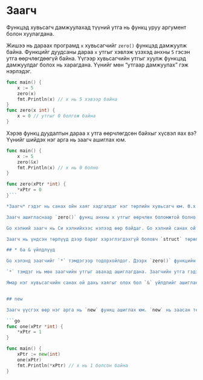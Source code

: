 # Заагч

Функцэд хувьсагч дамжуулахад түүний утга нь функц уруу аргумент болон хуулагдана.

Жишээ нь дараах програмд `x` хувьсагчийг `zero()` функцэд дамжуулж байна. Функцийг дуудсаны дараа `x` утгыг хэвлэж үзэхэд анхны `5` гэсэн утга өөрчлөгдөөгүй байна. Үүгээр хувьсагчийн утгыг хуулж функцэд дамжуулдаг болох нь харагдана. Үүнийг мөн “утгаар дамжуулах” гэж нэрлэдэг.

```go
func main() {
    x := 5
    zero(x)
    fmt.Println(x) // x нь 5 хэвээр байна
}
func zero(x int) {
    x = 0 // утгыг 0 болгож байна
}
```

Хэрэв функц дуудалтын дараа x утга өөрчлөгдсөн байхыг хүсвэл яах вэ? Үүнийг шийдэх нэг арга нь заагч ашиглах юм.

```go
func main() {
    x := 5
    zero(&x)
    fmt.Println(x) // x нь 0 болно
}

func zero(xPtr *int) {
    *xPtr = 0
}```

*Заагч* гэдэг нь санах ойн хаяг хадгалдаг нэг төрлийн хувьсагч юм. Ө.х заагчийн утга нь санах ойн ямар нэг хаяг байна.

Заагч ашигласнаар `zero()` функц анхны x утгыг өөрчлөх боломжтой болно. Функцэд `x` хувьсагчийн санах ойн хаягийг дамжуулна. `zero()` функц уг хаягаар дамжуулан `x` хувьсагчийн санах ой дахь утгыг `0` болгон өөрчилнө.

Go хэлний заагч нь Си хэлнийхээс нэлээд өөр байдаг. Go хэлний санах ой цэвэрлэгээ нь автоматаар явагддаг, ө.х ашиглахгүй болсон обектуудыг санах ойгоос автоматаар чөлөөлдөг. Мөн заагч дээр нэмэх, хасах гэх мэт үйлдэл хийх боломжгүй байдаг.

Заагч нь үндсэн төрлүүд дээр бараг хэрэглэгдэхгүй боловч `struct` төрөл дээр маш чухал байдаг.

## * ба & үйлдлүүд

Go хэлэнд заагчийг `*` тэмдэгээр тодорхойлдог. Дээрх `zero()` функцийн `xPtr` нь `int` төрлийн заагч параметр байна.

`*` тэмдэг нь мөн заагчийн утгыг авахад ашиглагдана. Заагчийн утга гэдэг нь түүний зааж байгаа (хадгалж байгаа хаяг дээрх) санах ойн байрлал дахь утгыг юм. Жишээлбэл `*xPtr = 0` заавар нь “`xPtr` заагчийн зааж байгаа санах ойн байрлалд `0` утгыг хадгал” гэдгийг илэрхийлнэ.

Ямар нэг хувьсагчийн санах ой дахь хаягыг олох бол `&` үйлдлийг ашиглана. `&x` нь `*int` төрлийн заагч болно (`x` нь `int` төрөлтэй учраас). Дээрх жишээнд `main()` функц дотор байгаа `&x` , `zero()` функцийн `xPtr` нь хоёулаа ижил санах ойн байрлалыг заана.


## new

Заагч үүсгэх өөр нэг арга нь `new` функц ашиглах юм. `new` нь заасан төрлийн хэмжээтэй муж санах ойд хувиарлаад түүний хаягыг буцаадаг.

```go
func one(xPtr *int) {
    *xPtr = 1
}

func main() {
    xPtr := new(int)
    one(xPtr)
    fmt.Println(*xPtr) // x нь 1 болсон байна
}
```
